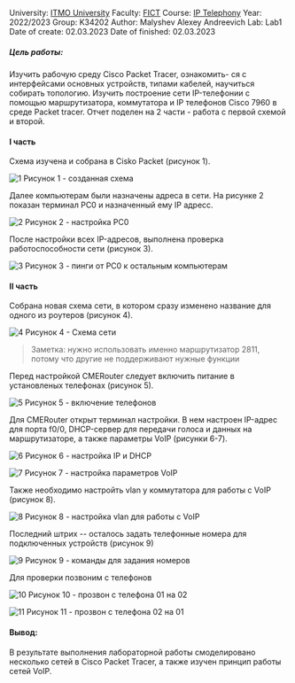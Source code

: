 University: [ITMO University](https://itmo.ru/ru/)
Faculty: [FICT](https://fict.itmo.ru)
Course: [IP Telephony](https://github.com/itmo-ict-faculty/ip-telephony)
Year: 2022/2023
Group: K34202
Author: Malyshev Alexey Andreevich
Lab: Lab1
Date of create: 02.03.2023
Date of finished: 02.03.2023

##### Цель работы: 
Изучить рабочую среду Cisco Packet Tracer, ознакомить- ся с интерфейсами основных устройств, типами кабелей, научиться собирать топологию. Изучить построение сети IP-телефонии с помощью маршрутизатора, коммутатора и IP телефонов Cisco 7960 в среде Packet tracer.
Отчет поделен на 2 части - работа с первой схемой и второй.

#### I часть

Схема изучена и собрана в Cisko Packet (рисунок 1).

![1](https://user-images.githubusercontent.com/57321062/222723567-6e87e6c7-928b-4298-95e4-ee2dc5f810d7.png)
Рисунок 1 - созданная схема

Далее компьютерам были назначены адреса в сети. На рисунке 2 показан терминал PC0 и назначенный ему IP адресс.

![2](https://user-images.githubusercontent.com/57321062/222723598-1098f3ed-63b3-4dc4-a392-9dce33daf6f7.png)
Рисунок 2 - настройка PC0

После настройки всех IP-адресов, выполнена проверка работоспособности сети (рисунок 3).

![3](https://user-images.githubusercontent.com/57321062/222723633-19ad4ef9-f7f5-4764-bb56-5b93c10c3281.png)
Рисунок 3 - пинги от PC0 к остальным компьютерам

#### II часть

Собрана новая схема сети, в котором сразу изменено название для одного из роутеров (рисунок 4).

![4](https://user-images.githubusercontent.com/57321062/222723660-57583442-5460-47fd-a338-1dc45e145beb.png)
Рисунок 4 - Схема сети 
> Заметка: нужно использовать именно маршрутизатор 2811, потому что другие не поддерживают нужные функции

Перед настройкой CMERouter следует включить питание в установленых телефонах (рисунок 5).

![5](https://user-images.githubusercontent.com/57321062/222723688-0e29e443-452e-4eef-af39-6053aab662c2.png)
Рисунок 5 - включение телефонов

Для CMERouter открыт терминал настройки. В нем настроен IP-адрес для порта f0/0, DHCP-сервер для передачи голоса и данных на маршрутизаторе, а также параметры VoIP (рисунки 6-7).

![6](https://user-images.githubusercontent.com/57321062/222723713-78460f68-47f6-4368-be26-e92593532355.png)
Рисунок 6 - настройка IP и DHCP

![7](https://user-images.githubusercontent.com/57321062/222723724-6d6df420-db8c-4826-b980-567ea4106bc4.png)
Рисунок 7 - настройка параметров VoIP

Также необходимо настройть vlan у коммутатора для работы с VoIP (рисунок 8).

![8](https://user-images.githubusercontent.com/57321062/222723752-8d305616-1fae-4668-94d4-de23109fae6c.png)
Рисунок 8 - настройка vlan для работы с VoIP

Последний штрих -- осталось задать телефонные номера для подключенных устройств (рисунок 9)

![9](https://user-images.githubusercontent.com/57321062/222723768-796479e4-d3a6-4416-9a13-f2439d85bc72.png)
Рисунок 9 - команды для задания номеров

Для проверки позвоним с телефонов

![10](https://user-images.githubusercontent.com/57321062/222723783-71e9b736-c0a7-4a61-87aa-c867ca3e0939.png)
Рисунок 10 - прозвон с телефона 01 на 02

![11](https://user-images.githubusercontent.com/57321062/222723797-8926a25e-e3c0-498d-9eb2-e531bee8235d.png)
Рисунок 11 - прозвон с телефона 02 на 01

#### Вывод:
В результате выполнения лабораторной работы смоделировано несколько сетей в Cisco Packet Tracer, а также изучен принцип работы сетей VoIP.

